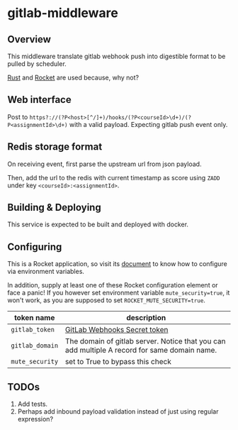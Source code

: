 # gitlab-middleware

## Overview

This middleware translate gitlab webhook push into digestible format to be pulled by scheduler.

[Rust](https://rust-lang.org/) and [Rocket](https://rocket.rs/) are used because, why not?

## Web interface

Post to `https?://(?P<host>[^/]+)/hooks/(?P<courseId>\d+)/(?P<assignmentId>\d+)` with a valid payload. 
Expecting gitlab push event only.

## Redis storage format

On receiving event, first parse the upstream url from json payload. 

Then, add the url to the redis with current timestamp as score using `ZADD` under key `<courseId>:<assignmentId>`.

## Building & Deploying

This service is expected to be built and deployed with docker. 

## Configuring

This is a Rocket application, so visit its [document](https://rocket.rs/v0.4/guide/configuration/#environment-variables)
to know how to configure via environment variables.

In addition, supply at least one of these Rocket configuration element or face a panic! 
If you however set environment variable `mute_security=true`, it won't work, as you are supposed to set `ROCKET_MUTE_SECURITY=true`. 

token name|description
---|---
`gitlab_token`|[GitLab Webhooks Secret token](https://docs.gitlab.com/ee/user/project/integrations/webhooks.html#secret-token)
`gitlab_domain`|The domain of gitlab server. Notice that you can add multiple A record for same domain name.
`mute_security`|set to True to bypass this check

## TODOs

1. Add tests.
2. Perhaps add inbound payload validation instead of just using regular expression?
